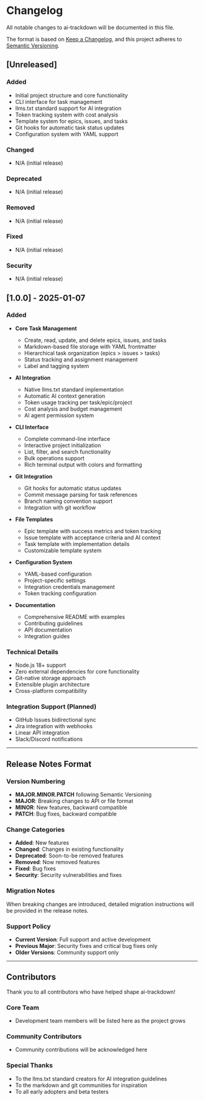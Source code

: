 # Changelog

All notable changes to ai-trackdown will be documented in this file.

The format is based on [Keep a Changelog](https://keepachangelog.com/en/1.0.0/),
and this project adheres to [Semantic Versioning](https://semver.org/spec/v2.0.0.html).

## [Unreleased]

### Added
- Initial project structure and core functionality
- CLI interface for task management
- llms.txt standard support for AI integration
- Token tracking system with cost analysis
- Template system for epics, issues, and tasks
- Git hooks for automatic task status updates
- Configuration system with YAML support

### Changed
- N/A (initial release)

### Deprecated
- N/A (initial release)

### Removed
- N/A (initial release)

### Fixed
- N/A (initial release)

### Security
- N/A (initial release)

## [1.0.0] - 2025-01-07

### Added
- **Core Task Management**
  - Create, read, update, and delete epics, issues, and tasks
  - Markdown-based file storage with YAML frontmatter
  - Hierarchical task organization (epics > issues > tasks)
  - Status tracking and assignment management
  - Label and tagging system

- **AI Integration**
  - Native llms.txt standard implementation
  - Automatic AI context generation
  - Token usage tracking per task/epic/project
  - Cost analysis and budget management
  - AI agent permission system

- **CLI Interface**
  - Complete command-line interface
  - Interactive project initialization
  - List, filter, and search functionality
  - Bulk operations support
  - Rich terminal output with colors and formatting

- **Git Integration**
  - Git hooks for automatic status updates
  - Commit message parsing for task references
  - Branch naming convention support
  - Integration with git workflow

- **File Templates**
  - Epic template with success metrics and token tracking
  - Issue template with acceptance criteria and AI context
  - Task template with implementation details
  - Customizable template system

- **Configuration System**
  - YAML-based configuration
  - Project-specific settings
  - Integration credentials management
  - Token tracking configuration

- **Documentation**
  - Comprehensive README with examples
  - Contributing guidelines
  - API documentation
  - Integration guides

### Technical Details
- Node.js 18+ support
- Zero external dependencies for core functionality
- Git-native storage approach
- Extensible plugin architecture
- Cross-platform compatibility

### Integration Support (Planned)
- GitHub Issues bidirectional sync
- Jira integration with webhooks
- Linear API integration
- Slack/Discord notifications

---

## Release Notes Format

### Version Numbering
- **MAJOR.MINOR.PATCH** following Semantic Versioning
- **MAJOR**: Breaking changes to API or file format
- **MINOR**: New features, backward compatible
- **PATCH**: Bug fixes, backward compatible

### Change Categories
- **Added**: New features
- **Changed**: Changes in existing functionality
- **Deprecated**: Soon-to-be removed features
- **Removed**: Now removed features
- **Fixed**: Bug fixes
- **Security**: Security vulnerabilities and fixes

### Migration Notes
When breaking changes are introduced, detailed migration instructions will be provided in the release notes.

### Support Policy
- **Current Version**: Full support and active development
- **Previous Major**: Security fixes and critical bug fixes only
- **Older Versions**: Community support only

---

## Contributors

Thank you to all contributors who have helped shape ai-trackdown! 

### Core Team
- Development team members will be listed here as the project grows

### Community Contributors
- Community contributions will be acknowledged here

### Special Thanks
- To the llms.txt standard creators for AI integration guidelines
- To the markdown and git communities for inspiration
- To all early adopters and beta testers